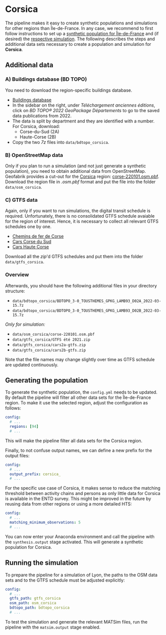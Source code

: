 # Corsica

The pipeline makes it easy to create synthetic populations and simulations
for other regions than Île-de-France. In any case, we recommend to first
follow instructions to set up a [synthetic population for Île-de-France](../population.md)
and (if desired) the [respective simulation](../simulation.md). The following
describes the steps and additional data sets necessary to create a population and
simulation for **Corsica**.

## Additional data

### A) Buildings database (BD TOPO)

You need to download the region-specific buildings database.

- [Buildings database](https://geoservices.ign.fr/bdtopo)
- In the sidebar on the right, under *Téléchargement anciennes éditions*, click on *BD TOPO® 2022 GeoPackage Départements* to go to the saved data publications from 2022.
- The data is split by department and they are identified with a number. For Corsica, download:
  - Corse-du-Sud (2A)
  - Haute-Corse (2B)
- Copy the two *7z* files into `data/bdtopo_corsica`.

### B) OpenStreetMap data

Only if you plan to run a simulation (and not just generate a synthetic population),
you need to obtain additional data from OpenStreetMap.
Geofabrik provides a cut-out for the [Corsica](https://download.geofabrik.de/europe/france/corse.html) region: [corse-220101.osm.pbf](https://download.geofabrik.de/europe/france/corse-220101.osm.pbf). Download the region file in *.osm.pbf* format and put the file into the
folder `data/osm_corsica`.

### C) GTFS data

Again, only if you want to run simulations, the digital transit schedule is required.
Unfortunately, there is no consolidated GTFS schedule avaiable for the region of interest. Hence,
it is necessary to collect all relevant GTFS schedules one by one.

- [Chemins de fer de Corse](https://www.data.corsica/explore/dataset/horaires-cfc-gtfs/export/)
- [Cars Corse du Sud](https://www.data.corsica/explore/dataset/horaires-cars2a-gtfs/export/)
- [Cars Haute Corse](https://www.data.corsica/explore/dataset/horaires-cars2b-gtfs/export/)

Download all the *zip*'d GTFS schedules and put them into the folder `data/gtfs_corsica`.

### Overview

Afterwards, you should have the following additional files in your directory structure:

- `data/bdtopo_corsica/BDTOPO_3-0_TOUSTHEMES_GPKG_LAMB93_D02A_2022-03-15.7z`
- `data/bdtopo_corsica/BDTOPO_3-0_TOUSTHEMES_GPKG_LAMB93_D02B_2022-03-15.7z`

*Only for simulation:*

- `data/osm_corsica/corse-220101.osm.pbf`
- `data/gtfs_corsica/GTFS été 2021.zip`
- `data/gtfs_corsica/cars2a-gtfs.zip`
- `data/gtfs_corsica/cars2b-gtfs.zip`

Note that the file names may change slightly over time as GTFS schedule are
updated continuously.

## Generating the population

To generate the synthetic population, the `config.yml` needs to be updated. 
By default the pipeline will filter all other data sets for the
Île-de-France region. To make it use the selected region, adjust the
configuration as follows:

```yaml
config:
  # ...
  regions: [94]
  # ...
```

This will make the pipeline filter all data sets for the Corsica region.

Finally, to not confuse output names, we can define a new prefix for the output files:

```yaml
config:
  # ...
  output_prefix: corsica_
  # ...
```

For the specific use case of Corsica, it makes sense to reduce the matching threshold between activity chains and persons as only little data for Corsica is available in the ENTD survey. This might be improved in the future by reusing data from other regions or using a more detailed HTS:

```yaml
config:
  # ...
  matching_minimum_observations: 5
  # ...
```

You can now enter your Anaconda environment and call the pipeline with the
`synthesis.output` stage activated. This will generate a synthetic population
for Corsica.

## Running the simulation

To prepare the pipeline for a simulation of Lyon, the paths to the OSM data sets and to the GTFS schedule must be adjusted explicitly:

```yaml
config:
  # ...
  gtfs_path: gtfs_corsica
  osm_path: osm_corsica
  bdtopo_path: bdtopo_corsica
  # ...
```

To test the simulation and generate the relevant MATSim files, run the pipeline
with the `matsim.output` stage enabled.
